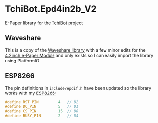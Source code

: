 # TchiBot.Epd4in2b_V2
E-Paper library for the [TchiBot](https://github.com/Alex-451/TchiBot) project

## Waveshare
This is a copy of the [Waveshare library](https://github.com/waveshare/e-Paper/tree/master/Arduino) with a few minor edits for the [4.2inch e-Paper Module](https://www.waveshare.com/product/displays/e-paper/epaper-2/4.2inch-e-paper-module-b.htm) and only exists so I can easily import the library using PlatformIO

## ESP8266
The pin definitions in `include/epdif.h` have been updated so the library works with my [ESP8266:](https://www.az-delivery.de/en/collections/esp8266/products/nodemcu-lolin-v3-modul-mit-esp8266)
```C++
#define RST_PIN         4   // D2
#define DC_PIN          5   // D1
#define CS_PIN          15  // D8
#define BUSY_PIN        2   // D4
```

